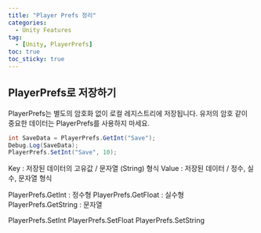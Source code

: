 ```yaml
---
title: "Player Prefs 정리"
categories:
  - Unity Features
tag:
  - [Unity, PlayerPrefs]
toc: true
toc_sticky: true
---
```


## PlayerPrefs로 저장하기

PlayerPrefs는 별도의 암호화 없이 로컬 레지스트리에 저장됩니다.
유저의 암호 같이 중요한 데이터는 PlayerPrefs를 사용하지 마세요.

```cs
int SaveData = PlayerPrefs.GetInt("Save");
Debug.Log(SaveData);
PlayerPrefs.SetInt("Save", 10);
```

Key : 저장된 데이터의 고유값 / 문자열 (String) 형식
Value : 저장된 데이터 / 정수, 실수, 문자열 형식

PlayerPrefs.GetInt : 정수형
PlayerPrefs.GetFloat : 실수형
PlayerPrefs.GetString : 문자열

PlayerPrefs.SetInt
PlayerPrefs.SetFloat
PlayerPrefs.SetString
